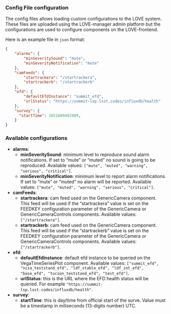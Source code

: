 ### Config File configuration

The config files allows loading custom configurations to the LOVE system. These files are uploaded using the LOVE-manager admin platform but the configurations are used to configure components on the LOVE-frontend.

Here is an example file in `json` format:

```json static
{
    "alarms": {
        "minSeveritySound": "mute",
        "minSeverityNotification": "mute"
    },
    "camFeeds": {
        "startrackera": "/startrackera",
        "startrackerb": "/startrackerb"
    },
    "efd": {
        "defaultEfdInstance": "summit_efd",
        "urlStatus": "https://summit-lsp.lsst.codes/influxdb/health"
    },
    "survey": {
      "startTime": 1651609492989,
    }
}
```

### Available configurations
- **alarms**:
  - **minSeveritySound**: minimum level to reproduce sound alarm notifications. If set to “mute” or “muted” no sound is going to be reproduced. Available values: `["mute", "muted", "warning", "serious", "critical"]`.
  - **minSeverityNotification**: minimum level to report alarm notifications. If set to “mute” or “muted” no alarm will be reported. Available values: `["mute", "muted", "warning", "serious", "critical"]`.
- **camFeeds**:
  - **startrackera**: cam feed used on the GenericCamera component. This feed will be used if the “startrackera” value is set on the FEEDKEY configuration parameter of the GenericCamera or GenericCameraControls components. Available values: `["/startrackera"]`.
  - **startrackerb**: cam feed used on the GenericCamera component. This feed will be used if the “startrackerb” value is set on the FEEDKEY configuration parameter of the GenericCamera or GenericCameraControls components. Available values: `["/startrackerb"]`.
- **efd**:
  - **defaultEfdInstance**: default efd instance to be queried on the VegaTimeSeriesPlot component. Available values: `["summit_efd", "ncsa_teststand_efd", "ldf_stable_efd", "ldf_int_efd", "base_efd", "tucson_teststand_efd", "test_efd"]`.
  - **urlStatus**: this is the URL where the EFD health status will be queried. For example `"https://summit-lsp.lsst.codes/influxdb/health"`.
- **survey**:
  - **startTime**: this is day/time from official start of the surve. Value must be a timestamp in miliseconds (13-digits number) UTC.